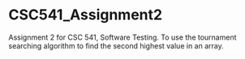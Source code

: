 # CSC541_Assignment2
Assignment 2 for CSC 541, Software Testing. To use the tournament searching algorithm to find the second highest value in an array.
